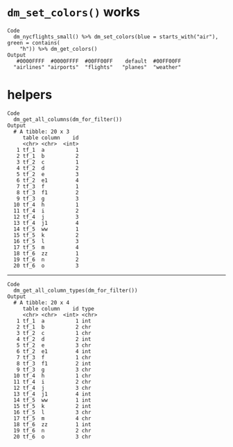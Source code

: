 # `dm_set_colors()` works

    Code
      dm_nycflights_small() %>% dm_set_colors(blue = starts_with("air"), green = contains(
        "h")) %>% dm_get_colors()
    Output
       #0000FFFF  #0000FFFF  #00FF00FF    default  #00FF00FF 
      "airlines" "airports"  "flights"   "planes"  "weather" 

# helpers

    Code
      dm_get_all_columns(dm_for_filter())
    Output
      # A tibble: 20 x 3
         table column    id
         <chr> <chr>  <int>
       1 tf_1  a          1
       2 tf_1  b          2
       3 tf_2  c          1
       4 tf_2  d          2
       5 tf_2  e          3
       6 tf_2  e1         4
       7 tf_3  f          1
       8 tf_3  f1         2
       9 tf_3  g          3
      10 tf_4  h          1
      11 tf_4  i          2
      12 tf_4  j          3
      13 tf_4  j1         4
      14 tf_5  ww         1
      15 tf_5  k          2
      16 tf_5  l          3
      17 tf_5  m          4
      18 tf_6  zz         1
      19 tf_6  n          2
      20 tf_6  o          3

---

    Code
      dm_get_all_column_types(dm_for_filter())
    Output
      # A tibble: 20 x 4
         table column    id type 
         <chr> <chr>  <int> <chr>
       1 tf_1  a          1 int  
       2 tf_1  b          2 chr  
       3 tf_2  c          1 chr  
       4 tf_2  d          2 int  
       5 tf_2  e          3 chr  
       6 tf_2  e1         4 int  
       7 tf_3  f          1 chr  
       8 tf_3  f1         2 int  
       9 tf_3  g          3 chr  
      10 tf_4  h          1 chr  
      11 tf_4  i          2 chr  
      12 tf_4  j          3 chr  
      13 tf_4  j1         4 int  
      14 tf_5  ww         1 int  
      15 tf_5  k          2 int  
      16 tf_5  l          3 chr  
      17 tf_5  m          4 chr  
      18 tf_6  zz         1 int  
      19 tf_6  n          2 chr  
      20 tf_6  o          3 chr  


